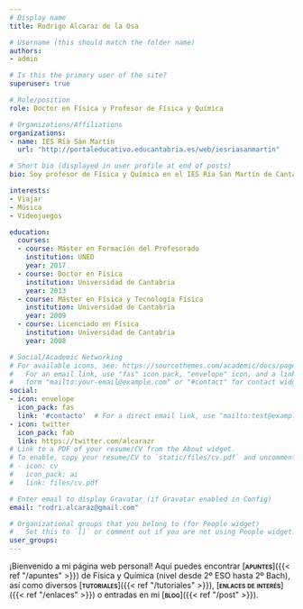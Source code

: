 ```yaml
---
# Display name
title: Rodrigo Alcaraz de la Osa

# Username (this should match the folder name)
authors:
- admin

# Is this the primary user of the site?
superuser: true

# Role/position
role: Doctor en Física y Profesor de Física y Química

# Organizations/Affiliations
organizations:
- name: IES Ría San Martín
  url: "http://portaleducativo.educantabria.es/web/iesriasanmartin"

# Short bio (displayed in user profile at end of posts)
bio: Soy profesor de Física y Química en el IES Ría San Martín de Cantabria (España).

interests:
- Viajar
- Música
- Videojuegos

education:
  courses:
  - course: Máster en Formación del Profesorado
    institution: UNED
    year: 2017
  - course: Doctor en Física
    institution: Universidad de Cantabria
    year: 2013
  - course: Máster en Física y Tecnología Física
    institution: Universidad de Cantabria
    year: 2009
  - course: Licenciado en Física
    institution: Universidad de Cantabria
    year: 2008

# Social/Academic Networking
# For available icons, see: https://sourcethemes.com/academic/docs/page-builder/#icons
#   For an email link, use "fas" icon pack, "envelope" icon, and a link in the
#   form "mailto:your-email@example.com" or "#contact" for contact widget.
social:
- icon: envelope
  icon_pack: fas
  link: '#contacto'  # For a direct email link, use "mailto:test@example.org".
- icon: twitter
  icon_pack: fab
  link: https://twitter.com/alcarazr
# Link to a PDF of your resume/CV from the About widget.
# To enable, copy your resume/CV to `static/files/cv.pdf` and uncomment the lines below.
# - icon: cv
#   icon_pack: ai
#   link: files/cv.pdf

# Enter email to display Gravatar (if Gravatar enabled in Config)
email: "rodri.alcaraz@gmail.com"

# Organizational groups that you belong to (for People widget)
#   Set this to `[]` or comment out if you are not using People widget.
user_groups:
---
```


¡Bienvenido a mi página web personal! Aquí puedes encontrar [<span style="font-variant:small-caps;">**apuntes**</span>]({{< ref "/apuntes" >}}) de Física y Química (nivel desde 2º ESO hasta 2º Bach), así como diversos [<span style="font-variant:small-caps;">**tutoriales**</span>]({{< ref "/tutoriales" >}}), [<span style="font-variant:small-caps;">**enlaces de interés**</span>]({{< ref "/enlaces" >}}) o entradas en mi [<span style="font-variant:small-caps;">**blog**</span>]({{< ref "/post" >}}).